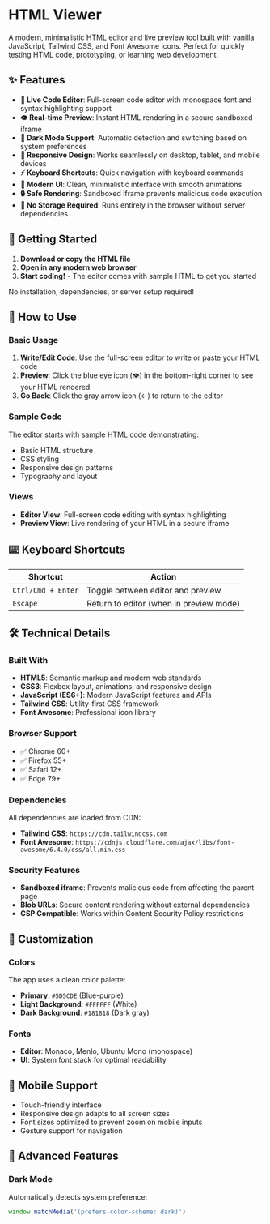 # HTML Viewer

A modern, minimalistic HTML editor and live preview tool built with vanilla JavaScript, Tailwind CSS, and Font Awesome icons. Perfect for quickly testing HTML code, prototyping, or learning web development.

## ✨ Features

- **📝 Live Code Editor**: Full-screen code editor with monospace font and syntax highlighting support
- **👁️ Real-time Preview**: Instant HTML rendering in a secure sandboxed iframe
- **🌙 Dark Mode Support**: Automatic detection and switching based on system preferences
- **📱 Responsive Design**: Works seamlessly on desktop, tablet, and mobile devices
- **⚡ Keyboard Shortcuts**: Quick navigation with keyboard commands
- **🎨 Modern UI**: Clean, minimalistic interface with smooth animations
- **🔒 Safe Rendering**: Sandboxed iframe prevents malicious code execution
- **💾 No Storage Required**: Runs entirely in the browser without server dependencies

## 🚀 Getting Started

1. **Download or copy the HTML file**
2. **Open in any modern web browser**
3. **Start coding!** - The editor comes with sample HTML to get you started

No installation, dependencies, or server setup required!

## 📖 How to Use

### Basic Usage

1. **Write/Edit Code**: Use the full-screen editor to write or paste your HTML code
2. **Preview**: Click the blue eye icon (👁️) in the bottom-right corner to see your HTML rendered
3. **Go Back**: Click the gray arrow icon (←) to return to the editor

### Sample Code

The editor starts with sample HTML code demonstrating:
- Basic HTML structure
- CSS styling
- Responsive design patterns
- Typography and layout

### Views

- **Editor View**: Full-screen code editing with syntax highlighting
- **Preview View**: Live rendering of your HTML in a secure iframe

## ⌨️ Keyboard Shortcuts

| Shortcut | Action |
|----------|--------|
| `Ctrl/Cmd + Enter` | Toggle between editor and preview |
| `Escape` | Return to editor (when in preview mode) |

## 🛠️ Technical Details

### Built With

- **HTML5**: Semantic markup and modern web standards
- **CSS3**: Flexbox layout, animations, and responsive design
- **JavaScript (ES6+)**: Modern JavaScript features and APIs
- **Tailwind CSS**: Utility-first CSS framework
- **Font Awesome**: Professional icon library

### Browser Support

- ✅ Chrome 60+
- ✅ Firefox 55+
- ✅ Safari 12+
- ✅ Edge 79+

### Dependencies

All dependencies are loaded from CDN:
- **Tailwind CSS**: `https://cdn.tailwindcss.com`
- **Font Awesome**: `https://cdnjs.cloudflare.com/ajax/libs/font-awesome/6.4.0/css/all.min.css`

### Security Features

- **Sandboxed iframe**: Prevents malicious code from affecting the parent page
- **Blob URLs**: Secure content rendering without external dependencies
- **CSP Compatible**: Works within Content Security Policy restrictions

## 🎨 Customization

### Colors

The app uses a clean color palette:
- **Primary**: `#5D5CDE` (Blue-purple)
- **Light Background**: `#FFFFFF` (White)
- **Dark Background**: `#181818` (Dark gray)

### Fonts

- **Editor**: Monaco, Menlo, Ubuntu Mono (monospace)
- **UI**: System font stack for optimal readability

## 📱 Mobile Support

- Touch-friendly interface
- Responsive design adapts to all screen sizes
- Font sizes optimized to prevent zoom on mobile inputs
- Gesture support for navigation

## 🔧 Advanced Features

### Dark Mode

Automatically detects system preference:
```javascript
window.matchMedia('(prefers-color-scheme: dark)')
